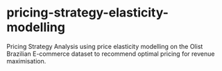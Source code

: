 # pricing-strategy-elasticity-modelling
Pricing Strategy Analysis using price elasticity modelling on the Olist Brazilian E-commerce dataset to recommend optimal pricing for revenue maximisation.
